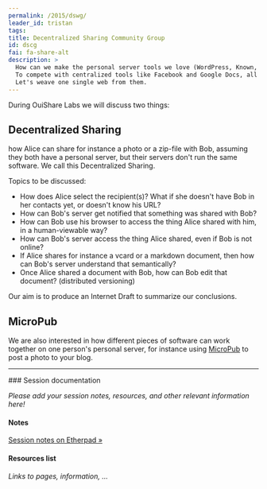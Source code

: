 ```yaml
---
permalink: /2015/dswg/
leader_id: tristan
tags:
title: Decentralized Sharing Community Group
id: dscg
fai: fa-share-alt
description: >
  How can we make the personal server tools we love (WordPress, Known, ownCloud, Cozy, etc.) interoperable?
  To compete with centralized tools like Facebook and Google Docs, all decentralized projects should work together!
  Let's weave one single web from them.
---
```


During OuiShare Labs we will discuss two things:

## Decentralized Sharing

how Alice can share for instance a photo or a zip-file with Bob, assuming they both have a personal server, but their servers don't run the same software. We call this Decentralized Sharing.

Topics to be discussed:

* How does Alice select the recipient(s)? What if she doesn't have Bob in her contacts yet, or doesn't know his URL?
* How can Bob's server get notified that something was shared with Bob?
* How can Bob use his browser to access the thing Alice shared with him, in a human-viewable way?
* How can Bob's server access the thing Alice shared, even if Bob is not online?
* If Alice shares for instance a vcard or a markdown document, then how can Bob's server understand that semantically?
* Once Alice shared a document with Bob, how can Bob edit that document? (distributed versioning)

Our aim is to produce an Internet Draft to summarize our conclusions.

## MicroPub

We are also interested in how different pieces of software can work together on one person's personal server, for instance using [MicroPub](http://indiewebcamp.com/Micropub) to post a photo to your blog.


<hr>
### Session documentation

*Please add your session notes, resources, and other relevant information here!*

#### Notes 

[Session notes on Etherpad &raquo;](https://ouishare.etherpad.mozilla.org/oslabs15-dswg)

#### Resources list

*Links to pages, information, ...*
